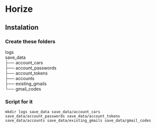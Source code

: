 # Horize

## Instalation

### Create these folders
logs<br>
save_data<br>
├── account_cars<br>
├── account_passwords<br>
├── account_tokens<br>
├── accounts<br>
├── existing_gmails<br>
└── gmail_codes

### Script for it
`mkdir logs save_data save_data/account_cars save_data/account_passwords save_data/account_tokens save_data/accounts save_data/existing_gmails save_data/gmail_codes`
